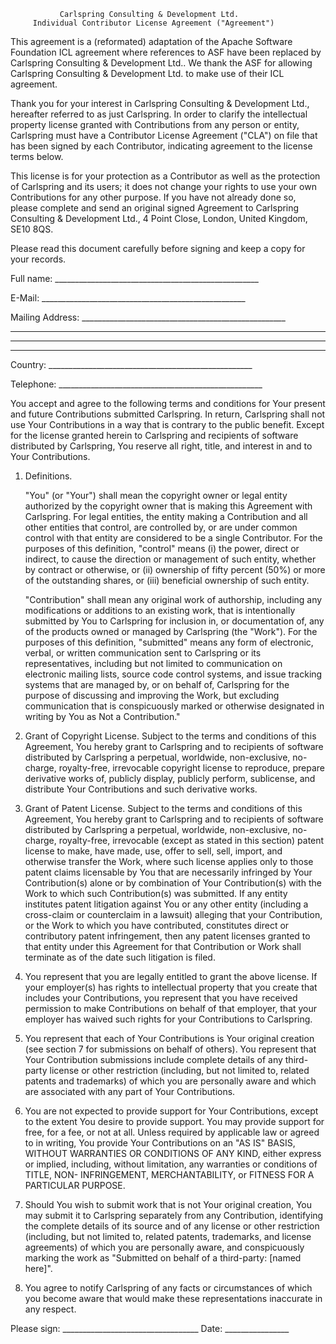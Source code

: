 

               Carlspring Consulting & Development Ltd.
         Individual Contributor License Agreement ("Agreement") 

This agreement is a (reformated) adaptation  of  the  Apache  Software 
Foundation ICL agreement where references to ASF have been replaced by
Carlspring Consulting & Development Ltd..   We  thank   the   ASF  for
allowing Carlspring Consulting & Development Ltd. to make use of their
ICL agreement.

Thank          you         for       your        interest           in 
              Carlspring Consulting & Development Ltd.,
hereafter referred to as just Carlspring.   In   order to  clarify the
intellectual  property   license   granted with Contributions from any
person or entity, Carlspring must have a Contributor License Agreement
("CLA") on file that  has been signed by each Contributor,  indicating
agreement to the license terms below.

This license  is for your protection  as a Contributor as  well as the
protection of Carlspring and its users; it does not change your rights
to use your own Contributions for any other purpose.  If you  have not
already done so, please complete and send an original signed Agreement
to Carlspring Consulting & Development Ltd.,  4 Point Close,   London,
United Kingdom, SE10 8QS.

Please read this document carefully before signing and keep a copy for
your records.

  Full name:       ___________________________________________________
 
  E-Mail:          ___________________________________________________

  Mailing Address: ___________________________________________________  

  ____________________________________________________________________  

  ____________________________________________________________________

  ____________________________________________________________________

  Country:         ___________________________________________________
  
  Telephone:       ___________________________________________________


You accept  and agree to the  following terms and  conditions for Your
present and  future Contributions   submitted   Carlspring. In return,
Carlspring shall not  use Your Contributions in a way that is contrary
to  the  public  benefit.  Except  for  the  license granted herein to 
Carlspring and  recipients of  software distributed by Carlspring, You 
reserve all right, title, and interest in and to Your Contributions.

1. Definitions.

   "You" (or  "Your") shall mean  the copyright owner or  legal entity
   authorized  by the copyright  owner that  is making  this Agreement
   with Carlspring. For legal entities, the entity making a
   Contribution and all other  entities that  control, are  controlled
   by, or are under common control with that entity are considered to 
   be a single Contributor. For  the purposes of this  definition,
   "control" means
   (i)  the power,  direct  or  indirect, to  cause  the direction  or
   management  of such entity,  whether by  contract or  otherwise, or
   (ii) ownership  of fifty percent  (50%) or more of  the outstanding
   shares, or (iii) beneficial ownership of such entity.

   "Contribution"  shall   mean  any  original   work  of  authorship,
   including any modifications or  additions to an existing work, that
   is  intentionally  submitted by You to Carlspring for inclusion in,
   or   documentation  of,  any  of  the  products owned or managed by
   Carlspring (the  "Work").  For  the  purposes  of  this definition,
   "submitted"  means  any  form  of  electronic,  verbal,  or written
   communication sent  to Carlspring or its representatives, including
   but  not  limited  to communication  on  electronic mailing  lists,
   source code  control systems,  and issue  tracking systems that are
   managed  by,  or  on  behalf  of,  Carlspring for  the  purpose  of
   discussing and improving the Work, but excluding communication that
   is  conspicuously  marked or otherwise designated in writing by You
   as Not a Contribution."

2. Grant of Copyright License. Subject  to the terms and conditions of
   this Agreement, You hereby grant to Carlspring and to recipients of
   software   distributed   by   Carlspring  a  perpetual,  worldwide,
   non-exclusive,   no-charge,  royalty-free,   irrevocable  copyright
   license  to  reproduce,   prepare  derivative  works  of,  publicly
   display,   publicly  perform,   sublicense,  and   distribute  Your
   Contributions and such derivative works.

3. Grant of  Patent License.  Subject to the  terms and  conditions of
   this Agreement, You hereby grant to Carlspring and to recipients of
   software   distributed   by    Carlspring   a perpetual, worldwide,
   non-exclusive,  no-charge,  royalty-free,  irrevocable  (except  as
   stated in  this section)  patent license to  make, have  made, use,
   offer to sell, sell, import, and otherwise transfer the Work, where
   such license applies only to  those patent claims licensable by You
   that are necessarily infringed  by Your Contribution(s) alone or by
   combination  of Your Contribution(s)  with the  Work to  which such
   Contribution(s)  was  submitted. If  any  entity institutes  patent
   litigation against You or any other entity (including a cross-claim
   or counterclaim  in a lawsuit) alleging that  your Contribution, or
   the  Work to  which  you have  contributed,  constitutes direct  or
   contributory patent infringement,  then any patent licenses granted
   to that entity  under this Agreement for that  Contribution or Work
   shall terminate as of the date such litigation is filed.

4. You  represent that  you are  legally entitled  to grant  the above
   license. If  your employer(s)  has rights to  intellectual property
   that  you create  that includes  your Contributions,  you represent
   that you  have received permission to make  Contributions on behalf
   of that  employer, that  your employer has  waived such  rights for
   your Contributions to Carlspring.

5. You  represent that  each of  Your Contributions  is  Your original
   creation (see section 7 for  submissions on behalf of others).  You
   represent  that  Your  Contribution  submissions  include  complete
   details of any third-party license or other restriction (including,
   but not  limited to, related  patents and trademarks) of  which you
   are personally aware and which are associated with any part of Your
   Contributions.

6. You  are not expected  to provide  support for  Your Contributions,
   except to the extent You desire to provide support. You may provide
   support for  free, for  a fee,  or not at  all. Unless  required by
   applicable  law   or  agreed  to  in  writing,   You  provide  Your
   Contributions on an "AS IS" BASIS, WITHOUT WARRANTIES OR CONDITIONS
   OF  ANY  KIND,  either   express  or  implied,  including,  without
   limitation,   any   warranties  or   conditions   of  TITLE,   NON-
   INFRINGEMENT, MERCHANTABILITY, or FITNESS FOR A PARTICULAR PURPOSE.

7. Should You wish to submit  work that is not Your original creation,
   You  may submit  it to Carlspring separately from any Contribution,
   identifying the complete  details of its source and  of any license
   or  other  restriction  (including,  but not  limited  to,  related
   patents,  trademarks,  and license  agreements)  of  which you  are
   personally aware, and conspicuously  marking the work as "Submitted
   on behalf of a third-party: [named here]".

8. You agree to notify Carlspring of any  facts  or  circumstances  of
   which  you  become  aware  that  would  make  these representations
   inaccurate in any respect.


Please sign: __________________________________ Date: ________________


